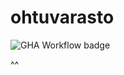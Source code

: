 # ohtuvarasto

![GHA Workflow badge](https://github.com/Yytsi/ohtuvarasto/workflows/CI/badge.svg)

^^
